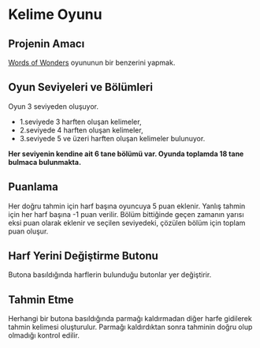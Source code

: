 # Kelime Oyunu

## Projenin Amacı
[Words of Wonders](https://play.google.com/store/apps/details?id=com.fugo.wow&hl=en) oyununun bir benzerini yapmak.

## Oyun Seviyeleri ve Bölümleri
Oyun 3 seviyeden oluşuyor.
- 1.seviyede 3 harften oluşan kelimeler,
- 2.seviyede 4 harften oluşan kelimeler,
- 3.seviyede 5 ve üzeri harften oluşan kelimeler bulunuyor.

**Her seviyenin kendine ait 6 tane bölümü var. Oyunda toplamda 18 tane bulmaca bulunmakta.**

## Puanlama
Her doğru tahmin için harf başına oyuncuya 5 puan eklenir. Yanlış tahmin için her harf başına -1 puan verilir. Bölüm bittiğinde geçen zamanın yarısı eksi puan olarak eklenir ve seçilen seviyedeki, çözülen bölüm için toplam puan oluşur.

## Harf Yerini Değiştirme Butonu
Butona basıldığında harflerin bulunduğu butonlar yer değiştirir.

## Tahmin Etme
Herhangi bir butona basıldığında parmağı kaldırmadan diğer harfe gidilerek tahmin kelimesi oluşturulur. Parmağı kaldırdıktan sonra tahminin doğru olup olmadığı kontrol edilir.
